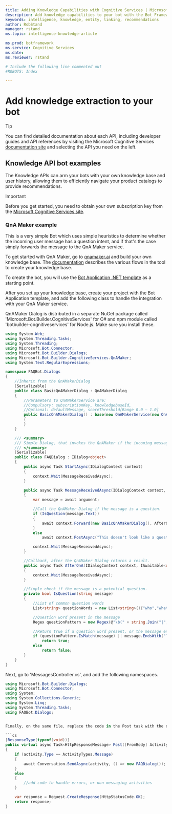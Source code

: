 ```yaml
---
title: Adding Knowledge Capabilities with Cognitive Services | Microsoft Docs
description: Add knowledge capabilities to your bot with the Bot Framework and Cognitive Services.
keywords: intelligence, knowledge, entity, linking, recommendations
author: RobStand
manager: rstand
ms.topic: intelligence-knowledge-article

ms.prod: botframework
ms.service: Cognitive Services
ms.date: 
ms.reviewer: rstand

# Include the following line commented out
#ROBOTS: Index

---
```


# Add knowledge extraction to your bot

> [!TIP]
> You can find detailed documentation about each API, including developer guides and API references by visiting the Microsoft Cognitive Services <a href="https://www.microsoft.com/cognitive-services/en-us/documentation" target="_blank">documentation site</a> and selecting the API you need on the left.

## Knowledge API bot examples
The Knowledge APIs can arm your bots with your own knowledge base and user history, allowing them to efficiently navigate your product catalogs to provide recommendations.

> [!IMPORTANT]
> Before you get started, you need to obtain your own subscription key from the <a href="https://www.microsoft.com/cognitive-services/" target="_blank">Microsoft Cognitive Services site</a>.

### QnA Maker example
This is a very simple Bot which uses simple heuristics to determine whether the incoming user message has a question intent, and if that's the case simply forwards the message to the QnA Maker service.

To get started with QnA Maker, go to <a href="https://qnamaker.ai" target="_blank">qnamaker.ai</a> and build your own knowledge base. The <a href="https://qnamaker.ai/Documentation" target="_blank">documentation</a> describes the various flows in the tool to create your knowledge base.

To create the bot, you will use the <a href="http://docs.botframework.com/connector/getstarted/#getting-started-in-net" target="_blank">Bot Application .NET template</a> as a starting point.

After you set up your knowledge base, create your project with the Bot Application template, and add the following class to handle the integration with your QnA Maker service.

QnAMaker Dialog is distributed in a separate NuGet package called 'Microsoft.Bot.Builder.CognitiveServices' for C# and npm module called 'botbuilder-cognitiveservices' for Node.js. Make sure you install these.


```cs
using System.Web;
using System.Threading.Tasks;
using System.Threading;
using Microsoft.Bot.Connector;
using Microsoft.Bot.Builder.Dialogs;
using Microsoft.Bot.Builder.CognitiveServices.QnAMaker;
using System.Text.RegularExpressions;

namespace FAQBot.Dialogs
{
    //Inherit from the QnAMakerDialog
    [Serializable]
    public class BasicQnAMakerDialog : QnAMakerDialog
    {        
        //Parameters to QnAMakerService are:
        //Compulsory: subscriptionKey, knowledgebaseId,
        //Optional: defaultMessage, scoreThreshold[Range 0.0 – 1.0]
        public BasicQnAMakerDialog() : base(new QnAMakerService(new QnAMakerAttribute("<YOUR_QNAMAKER_SUBSCRIPTION_KEY>", "<YOUR_KNOWLEDGE_BASE_ID>", "No good match in FAQ.", 0.5)))
        {
        }
    }

    /// <summary>
    /// Simple Dialog, that invokes the QnAMaker if the incoming message is a question
    /// </summary>
    [Serializable]
    public class FAQDialog : IDialog<object>
    {
        public async Task StartAsync(IDialogContext context)
        {
            context.Wait(MessageReceivedAsync);
        }

        public async Task MessageReceivedAsync(IDialogContext context, IAwaitable<IMessageActivity> argument)
        {
            var message = await argument;

            //Call the QnAMaker Dialog if the message is a question.
            if (IsQuestion(message.Text))
            {
                await context.Forward(new BasicQnAMakerDialog(), AfterQnA, message, CancellationToken.None);
            }
            else
                await context.PostAsync("This doesn't look like a question.");

            context.Wait(MessageReceivedAsync);
        }

        //Callback, after the QnAMaker Dialog returns a result.
        public async Task AfterQnA(IDialogContext context, IAwaitable<object> argument)
        {
            context.Wait(MessageReceivedAsync);
        }

        //Simple check if the message is a potential question.
        private bool IsQuestion(string message)
        {
            //List of common question words
            List<string> questionWords = new List<string>(){"who","what","why", "how", "when"};

            //Question word present in the message
            Regex questionPattern = new Regex(@"\b(" + string.Join("|", questionWords.Select(Regex.Escape).ToArray()) + @"\b)", RegexOptions.IgnoreCase);

            //Return true if a question word present, or the message ends with "?"
            if (questionPattern.IsMatch(message) || message.EndsWith("?"))
                return true;
            else
                return false;
        }
    }
}
```

Next, go to 'MessagesController.cs', and add the following namespaces.

```cs
using Microsoft.Bot.Builder.Dialogs;
using Microsoft.Bot.Connector;
using System;
using System.Collections.Generic;
using System.Linq;
using System.Threading.Tasks;
using FAQBot.Dialogs;


Finally, on the same file, replace the code in the Post task with the one below.  

```cs
[ResponseType(typeof(void))]
public virtual async Task<HttpResponseMessage> Post([FromBody] Activity activity)
{
	if (activity.Type == ActivityTypes.Message)
	{
		await Conversation.SendAsync(activity, () => new FAQDialog());
	}
	else
	{
		//add code to handle errors, or non-messaging activities
	}

	var response = Request.CreateResponse(HttpStatusCode.OK);
	return response;
}
```
